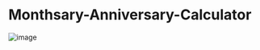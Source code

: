 # Monthsary-Anniversary-Calculator
![image](https://github.com/JanzenDC/Monthsary-Anniversary-Calculator/assets/145821913/80d683c6-028d-4e38-87f0-aea94512f4f2)
